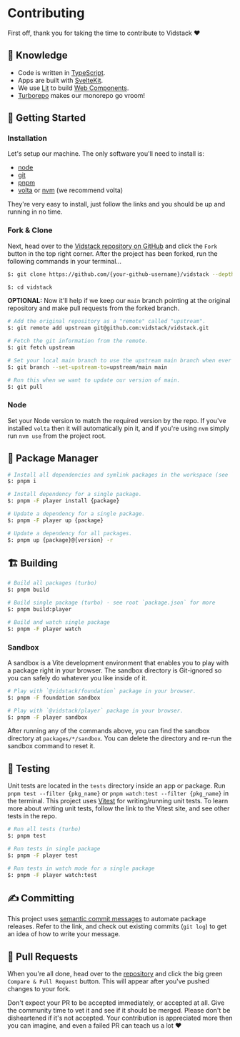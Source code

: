 # Contributing

First off, thank you for taking the time to contribute to Vidstack ❤️

## 💭 Knowledge

- Code is written in [TypeScript][typescript].
- Apps are built with [SvelteKit][svelte-kit].
- We use [Lit][lit] to build [Web Components][web-components].
- [Turborepo][turborepo] makes our monorepo go vroom!

## 🎒 Getting Started

### Installation

Let's setup our machine. The only software you'll need to install is:

- [node](https://nodejs.org/en/download)
- [git](https://git-scm.com/downloads)
- [pnpm](https://pnpm.io/installation)
- [volta](https://docs.volta.sh/guide) or [nvm](https://github.com/nvm-sh/nvm) (we recommend volta)

They're very easy to install, just follow the links and you should be up and running in no time.

### Fork & Clone

Next, head over to the [Vidstack repository on GitHub][vidstack-gh] and click the `Fork` button
in the top right corner. After the project has been forked, run the following commands in your
terminal...

```bash
$: git clone https://github.com/{your-github-username}/vidstack --depth=1

$: cd vidstack
```

**OPTIONAL:** Now it'll help if we keep our `main` branch pointing at the original repository and
make pull requests from the forked branch.

```bash
# Add the original repository as a "remote" called "upstream".
$: git remote add upstream git@github.com:vidstack/vidstack.git

# Fetch the git information from the remote.
$: git fetch upstream

# Set your local main branch to use the upstream main branch when ever you run `git pull`.
$: git branch --set-upstream-to=upstream/main main

# Run this when we want to update our version of main.
$: git pull
```

### Node

Set your Node version to match the required version by the repo. If you've installed `volta` then
it will automatically pin it, and if you're using `nvm` simply run `nvm use` from the project root.

## 💼 Package Manager

```bash
# Install all dependencies and symlink packages in the workspace (see `pnpm-workspace.yaml`).
$: pnpm i

# Install dependency for a single package.
$: pnpm -F player install {package}

# Update a dependency for a single package.
$: pnpm -F player up {package}

# Update a dependency for all packages.
$: pnpm up {package}@{version} -r
```

## 🏗 Building

```bash
# Build all packages (turbo)
$: pnpm build

# Build single package (turbo) - see root `package.json` for more
$: pnpm build:player

# Build and watch single package
$: pnpm -F player watch
```

### Sandbox

A sandbox is a Vite development environment that enables you to play with a package right in your
browser. The sandbox directory is Git-ignored so you can safely do whatever you like inside of
it.

```bash
# Play with `@vidstack/foundation` package in your browser.
$: pnpm -F foundation sandbox

# Play with `@vidstack/player` package in your browser.
$: pnpm -F player sandbox
```

After running any of the commands above, you can find the sandbox directory at `packages/*/sandbox`.
You can delete the directory and re-run the sandbox command to reset it.

## 🧪 Testing

Unit tests are located in the `tests` directory inside an app or package. Run
`pnpm test --filter {pkg_name}` or `pnpm watch:test --filter {pkg_name}` in the terminal. This
project uses [Vitest][vitest] for writing/running unit tests. To learn more about writing unit
tests, follow the link to the Vitest site, and see other tests in the repo.

```bash
# Run all tests (turbo)
$: pnpm test

# Run tests in single package
$: pnpm -F player test

# Run tests in watch mode for a single package
$: pnpm -F player watch:test
```

## ✍️ Committing

This project uses [semantic commit messages][semantic-commit-style] to automate package releases.
Refer to the link, and check out existing commits (`git log`) to get an idea of how to write
your message.

## 🎉 Pull Requests

When you're all done, head over to the [repository][vidstack-gh] and click the big green
`Compare & Pull Request` button. This will appear after you've pushed changes to your fork.

Don't expect your PR to be accepted immediately, or accepted at all. Give the community time to
vet it and see if it should be merged. Please don't be disheartened if it's not accepted. Your
contribution is appreciated more then you can imagine, and even a failed PR can teach us a lot ❤️

[lit]: https://lit.dev
[semantic-commit-style]: https://gist.github.com/joshbuchea/6f47e86d2510bce28f8e7f42ae84c716
[svelte]: https://svelte.dev
[svelte-kit]: https://kit.svelte.dev
[turborepo]: https://turborepo.org
[typescript]: https://www.typescriptlang.org
[vidstack-gh]: https://github.com/vidstack/vidstack
[vitest]: https://vitest.dev
[web-components]: https://developer.mozilla.org/en-US/docs/Web/Web_Components
